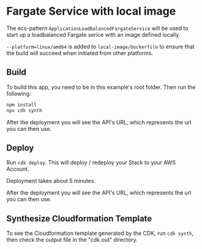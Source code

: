 # Fargate Service with local image

The ecs-pattern `ApplicationLoadBalancedFargateService` will be used to start up a loadbalanced Fargate serice with an image defined locally.

`--platform=linux/amd64` is added to `local-image/Dockerfile` to ensure that the build will succeed when initiated from other platforms.

## Build

To build this app, you need to be in this example's root folder. Then run the following:

```bash
npm install
npx cdk synth
```

After the deployment you will see the API's URL, which represents the url you can then use.

## Deploy

Run `cdk deploy`. This will deploy / redeploy your Stack to your AWS Account.

Deployment takes about 5 minutes.

After the deployment you will see the API's URL, which represents the url you can then use.


## Synthesize Cloudformation Template

To see the Cloudformation template generated by the CDK, run `cdk synth`, then check the output file in the "cdk.out" directory.
